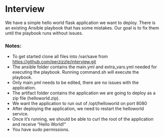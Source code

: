 Interview
==================
We have a simple hello world flask application we want to deploy. There is an existing Ansible playbook that has some mistakes. Our goal is to fix them until the playbook runs without issues.
 
### Notes:
* To get started clone all files into /var/save from https://github.com/perzizzle/interview.git
* The ansible folder contains the main.yml and extra_vars.yml needed for executing the playbook. Running command.sh will execute the playbook.
* Only main.yml needs to be edited, there are no issues with the application.
* The artifact folder contains the application we are going to deploy as a zip file (helloworld.zip).
* We want the application to run out of /opt/helloworld on port 8080
* After deploying the application, we need to restart the helloworld service.
* Once it’s running, we should be able to curl the root of the application and receive “Hello World!”
* You have sudo permissions.
